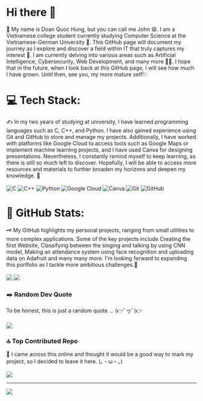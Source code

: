 # Hi there 👋
💫 My name is Doan Quoc Hung, but you can call me John 😄. I am a Vietnamese college student currently studying Computer Science at the Vietnamese-German University 🏫. This GitHub page will document my journey as I explore and discover a field within IT that truly captures my interest 🔭. I am currently delving into various areas such as Artificial Intelligence, Cybersecurity, Web Development, and many more 🧑‍💻. I hope that in the future, when I look back at this GitHub page, I will see how much I have grown. Until then, see you, my more mature self!✨ 

# 💻 Tech Stack:
✍️ In my two years of studying at university, I have learned programming languages such as C, C++, and Python. I have also gained experience using Git and GitHub to store and manage my projects. Additionally, I have worked with platforms like Google Cloud to access tools such as Google Maps or implement machine learning projects, and I have used Canva for designing presentations. Nevertheless, I constantly remind myself to keep learning, as there is still so much left to discover. Hopefully, I will be able to access more resources and materials to further broaden my horizons and deepen my knowledge. 📓 </br> </br>
![C](https://img.shields.io/badge/c-%2300599C.svg?style=for-the-badge&logo=c&logoColor=white) ![C++](https://img.shields.io/badge/c++-%2300599C.svg?style=for-the-badge&logo=c%2B%2B&logoColor=white) ![Python](https://img.shields.io/badge/python-3670A0?style=for-the-badge&logo=python&logoColor=ffdd54) ![Google Cloud](https://img.shields.io/badge/GoogleCloud-%234285F4.svg?style=for-the-badge&logo=google-cloud&logoColor=white) ![Canva](https://img.shields.io/badge/Canva-%2300C4CC.svg?style=for-the-badge&logo=Canva&logoColor=white) ![Git](https://img.shields.io/badge/git-%23F05033.svg?style=for-the-badge&logo=git&logoColor=white) ![GitHub](https://img.shields.io/badge/github-%23121011.svg?style=for-the-badge&logo=github&logoColor=white)

# 📝 GitHub Stats:
🗝️ My GitHub highlights my personal projects, ranging from small utilities to more complex applications. Some of the key projects include Creating the first Website, Classifying between the singing and talking by using CNN model, Making an attendance system using face recognition and uploading data on Adafruit and many many more. I'm looking forward to expanding this portfolio as I tackle more ambitious challenges.🚩</br> </br>
![](https://github-readme-stats.vercel.app/api?username=HungExplorer&theme=radical&hide_border=false&include_all_commits=false&count_private=false) ![](https://github-contributor-stats.vercel.app/api?username=HungExplorer&limit=5&theme=radical&combine_all_yearly_contributions=true)<br/>

### ✒️ Random Dev Quote
To be honest, this is just a random quote ... (👉ﾟヮﾟ)👉 </br> </br>
![](https://quotes-github-readme.vercel.app/api?type=horizontal&theme=radical)

### 🔝 Top Contributed Repo
🛜 I came across this online and thought it would be a good way to mark my project, so I decided to leave it here. (。・ω・。)
</br> </br>
![](https://github-contributor-stats.vercel.app/api?username=HungExplorer&limit=5&theme=radical&combine_all_yearly_contributions=true)

---
[![](https://visitcount.itsvg.in/api?id=HomieHung&icon=0&color=0)](https://visitcount.itsvg.in)
